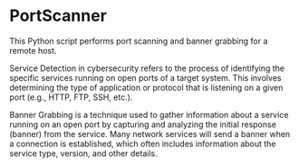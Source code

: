 # PortScanner

This Python script performs port scanning and banner grabbing for a remote host.

Service Detection in cybersecurity refers to the process of identifying the specific services running on open ports of a target system. This involves determining the type of application or protocol that is listening on a given port (e.g., HTTP, FTP, SSH, etc.).

Banner Grabbing is a technique used to gather information about a service running on an open port by capturing and analyzing the initial response (banner) from the service. Many network services will send a banner when a connection is established, which often includes information about the service type, version, and other details.
